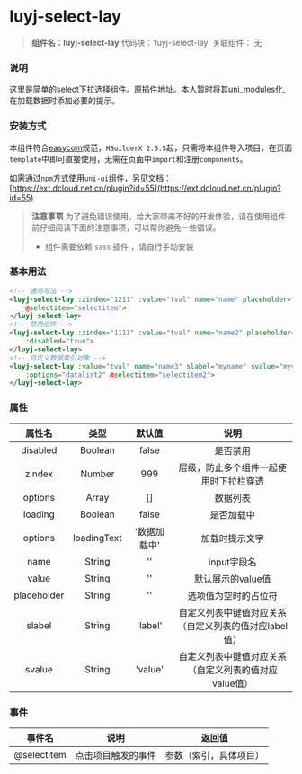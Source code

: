 # luyj-select-lay
> **组件名：luyj-select-lay**
> 代码块：'luyj-select-lay'
> 关联组件： 无

### 说明

这里是简单的select下拉选择组件。[原插件地址](https://ext.dcloud.net.cn/plugin?id=5070)。本人暂时将其uni_modules化,在加载数据时添加必要的提示。

### 安装方式

本组件符合[easycom](https://uniapp.dcloud.io/collocation/pages?id=easycom)规范，`HBuilderX 2.5.5`起，只需将本组件导入项目，在页面`template`中即可直接使用，无需在页面中`import`和注册`components`。

如需通过`npm`方式使用`uni-ui`组件，另见文档：[https://ext.dcloud.net.cn/plugin?id=55](https://ext.dcloud.net.cn/plugin?id=55)

> **注意事项**
> 为了避免错误使用，给大家带来不好的开发体验，请在使用组件前仔细阅读下面的注意事项，可以帮你避免一些错误。
> - 组件需要依赖 `sass` 插件 ，请自行手动安装

### 基本用法

``` html
<!-- 通用写法 -->
<luyj-select-lay :zindex="1211" :value="tval" name="name" placeholder="请选择项目" :options="datalist"
	@selectitem="selectitem">
</luyj-select-lay>
<!-- 禁用组件 -->
<luyj-select-lay :zindex="1111" :value="tval" name="name2" placeholder="请选择项目(禁用)" :options="datalist"
	:disabled="true">
</luyj-select-lay>
<!-- 自定义数据索引对象 -->
<luyj-select-lay :value="tval" name="name3" slabel="myname" svalue="myvalue" placeholder="请选择项目(自定义数据)"
	:options="datalist2" @selectitem="selectitem2">
</luyj-select-lay>
```

### 属性

属性名			|类型		|默认值		|	说明																									
:-:				|:-:		|:-:		|	:-:	
disabled		|Boolean	|false		|	是否禁用
zindex			|Number		|999		|	层级，防止多个组件一起使用时下拉栏穿透
options			|Array		|[]			|	数据列表
loading			|Boolean	|false		|	是否加载中
options			|loadingText|'数据加载中'|	加载时提示文字
name			|String		|''			|	input字段名
value			|String		|''			|	默认展示的value值
placeholder		|String		|''			|	选项值为空时的占位符
slabel			|String		|'label'	|	自定义列表中键值对应关系（自定义列表的值对应label值）
svalue			|String		|'value'	|	自定义列表中键值对应关系（自定义列表的值对应value值）

### 事件

事件名			|说明		|返回值																								
:-:				|:-:		|:-:
@selectitem		|点击项目触发的事件	|参数（索引，具体项目）